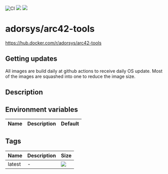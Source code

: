 ![CI](https://github.com/adorsys-containers/arc42-tools/workflows/CI/badge.svg?branch=master)
[![](https://img.shields.io/docker/pulls/adorsys/arc42-tools.svg?logo=docker)](https://hub.docker.com/r/adorsys/arc42-tools)
[![](https://img.shields.io/docker/stars/adorsys/arc42-tools.svg?logo=docker)](https://hub.docker.com/r/adorsys/arc42-tools)

# adorsys/arc42-tools

https://hub.docker.com/r/adorsys/arc42-tools

## Getting updates

All images are build daily at github actions to receive daily OS update. Most of the images are squashed into one to
reduce the image size.

## Description

## Environment variables

| Name | Description | Default |
| ---- | ----------- | ------- |

## Tags

| Name | Description | Size |
| ---- | ----------- | ---- |
| latest | - | [![](https://img.shields.io/microbadger/image-size/adorsys/arc42-tools.svg?style=flat-square)](https://microbadger.com/images/adorsys/arc42-tools) |

